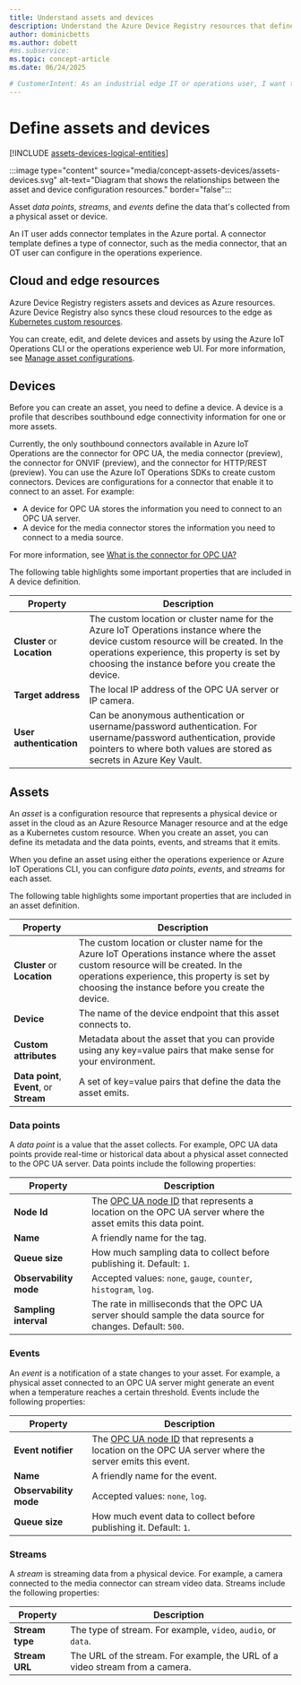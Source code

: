 ```yaml
---
title: Understand assets and devices
description: Understand the Azure Device Registry resources that define assets and devices.
author: dominicbetts
ms.author: dobett
#ms.subservice:
ms.topic: concept-article
ms.date: 06/24/2025

# CustomerIntent: As an industrial edge IT or operations user, I want to understand the types of Azure resources that are created by Azure Device Registry to manage assets.
---
```


# Define assets and devices

[!INCLUDE [assets-devices-logical-entities](../includes/assets-devices-logical-entities.md)]


:::image type="content" source="media/concept-assets-devices/assets-devices.svg" alt-text="Diagram that shows the relationships between the asset and device configuration resources." border="false":::

<!--
```mermaid
graph LR
    CT["`Connector templates
       such as OPC UA, ONVIF, Media.`"]

    subgraph Device
        IE1["`Inbound endpoint(s)<br/>- *Address*<br/>- *Connector type*<br/>- *Authentication data*`"]
    end


    A["`Asset<br/>- *Name*<br/>- *Data points/Streams/<br/>Events*`"]


    CT -- Used by connector type --&gt; IE1
    A -- "`References an inbound endpoint`" --&gt; IE1>
```
--->

Asset *data points*, *streams*, and *events* define the data that's collected from a physical asset or device.

An IT user adds connector templates in the Azure portal. A connector template defines a type of connector, such as the media connector, that an OT user can configure in the operations experience.

## Cloud and edge resources

Azure Device Registry registers assets and devices as Azure resources. Azure Device Registry also syncs these cloud resources to the edge as [Kubernetes custom resources](https://kubernetes.io/docs/concepts/extend-kubernetes/api-extension/custom-resources/).

You can create, edit, and delete devices and assets by using the Azure IoT Operations CLI or the operations experience web UI. For more information, see [Manage asset configurations](./howto-configure-opc-ua.md).

## Devices

Before you can create an asset, you need to define a device. A device is a profile that describes southbound edge connectivity information for one or more assets.

Currently, the only southbound connectors available in Azure IoT Operations are the connector for OPC UA, the media connector (preview), the connector for ONVIF (preview), and the connector for HTTP/REST (preview). You can use the Azure IoT Operations SDKs to create custom connectors. Devices are configurations for a connector that enable it to connect to an asset. For example:

- A device for OPC UA stores the information you need to connect to an OPC UA server.
- A device for the media connector stores the information you need to connect to a media source.

For more information, see [What is the connector for OPC UA?](./overview-opc-ua-connector.md)

The following table highlights some important properties that are included in A device definition.

| Property | Description |
| -------- | ----------- |
| **Cluster** or **Location** | The custom location or cluster name for the Azure IoT Operations instance where the device custom resource will be created. In the operations experience, this property is set by choosing the instance before you create the device. |
| **Target address** | The local IP address of the OPC UA server or IP camera. |
| **User authentication** | Can be anonymous authentication or username/password authentication. For username/password authentication, provide pointers to where both values are stored as secrets in Azure Key Vault. |

## Assets

An *asset* is a configuration resource that represents a physical device or asset in the cloud as an Azure Resource Manager resource and at the edge as a Kubernetes custom resource. When you create an asset, you can define its metadata and the data points, events, and streams that it emits.

When you define an asset using either the operations experience or Azure IoT Operations CLI, you can configure *data points*, *events*, and *streams* for each asset.

The following table highlights some important properties that are included in an asset definition.

| Property | Description |
| -------- | ----------- |
| **Cluster** or **Location** | The custom location or cluster name for the Azure IoT Operations instance where the asset custom resource will be created. In the operations experience, this property is set by choosing the instance before you create the device. |
| **Device** | The name of the device endpoint that this asset connects to. |
| **Custom attributes** | Metadata about the asset that you can provide using any key=value pairs that make sense for your environment. |
| **Data point**, **Event**, or **Stream** | A set of key=value pairs that define the data the asset emits. |

### Data points

A *data point* is a value that the asset collects. For example, OPC UA data points provide real-time or historical data about a physical asset connected to the OPC UA server. Data points include the following properties:

| Property | Description |
| -------- | ----------- |
| **Node Id** | The [OPC UA node ID](https://opclabs.doc-that.com/files/onlinedocs/QuickOpc/Latest/User%27s%20Guide%20and%20Reference-QuickOPC/OPC%20UA%20Node%20IDs.html) that represents a location on the OPC UA server where the asset emits this data point. |
| **Name** | A friendly name for the tag. |
| **Queue size** | How much sampling data to collect before publishing it. Default: `1`. |
| **Observability mode** | Accepted values: `none`, `gauge`, `counter`, `histogram`, `log`. |
| **Sampling interval** | The rate in milliseconds that the OPC UA server should sample the data source for changes. Default: `500`. |

### Events

An *event* is a notification of a state changes to your asset. For example, a physical asset connected to an OPC UA server might generate an event when a temperature reaches a certain threshold. Events include the following properties:

| Property | Description |
| -------- | ----------- |
| **Event notifier** | The [OPC UA node ID](https://opclabs.doc-that.com/files/onlinedocs/QuickOpc/Latest/User%27s%20Guide%20and%20Reference-QuickOPC/OPC%20UA%20Node%20IDs.html) that represents a location on the OPC UA server where the server emits this event. |
| **Name** | A friendly name for the event. |
| **Observability mode** | Accepted values: `none`, `log`. |
| **Queue size** | How much event data to collect before publishing it. Default: `1`. |

### Streams

<!-- TODO: Add more information about streams. -->

A *stream* is streaming data from a physical device. For example, a camera connected to the media connector can stream video data. Streams include the following properties:

| Property | Description |
| -------- | ----------- |
| **Stream type** | The type of stream. For example, `video`, `audio`, or `data`. |
| **Stream URL** | The URL of the stream. For example, the URL of a video stream from a camera. |
